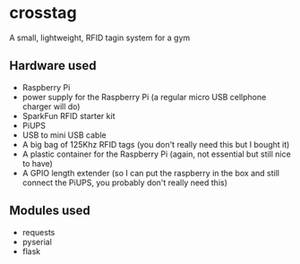 crosstag
========

A small, lightweight, RFID tagin system for a gym

Hardware used
-------------

* Raspberry Pi
* power supply for the Raspberry Pi (a regular micro USB cellphone charger will do)
* SparkFun RFID starter kit
* PiUPS
* USB to mini USB cable
* A big bag of 125Khz RFID tags (you don't really need this but I bought it)
* A plastic container for the Raspberry Pi (again, not essential but still nice to have)
* A GPIO length extender (so I can put the raspberry in the box and still connect the PiUPS, you probably don't really need this)

Modules used
------------

* requests
* pyserial
* flask
